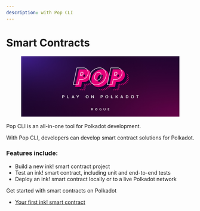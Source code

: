 ```yaml
---
description: with Pop CLI
---
```


# Smart Contracts

<figure><img src=".gitbook/assets/image.png" alt=""><figcaption></figcaption></figure>

Pop CLI is an all-in-one tool for Polkadot development.

With Pop CLI, developers can develop smart contract solutions for Polkadot.

### Features include:

* Build a new ink! smart contract project
* Test an ink! smart contract, including unit and end-to-end tests
* Deploy an ink! smart contract locally or to a live Polkadot network

Get started with smart contracts on Polkadot

* [Your first ink! smart contract](tutorials/your-first-ink-smart-contract.md)
